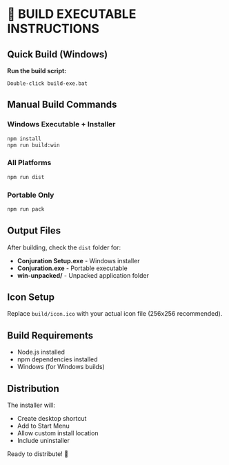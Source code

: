 # 🔨 BUILD EXECUTABLE INSTRUCTIONS

## Quick Build (Windows)

**Run the build script:**
```
Double-click build-exe.bat
```

## Manual Build Commands

### Windows Executable + Installer
```bash
npm install
npm run build:win
```

### All Platforms
```bash
npm run dist
```

### Portable Only
```bash
npm run pack
```

## Output Files

After building, check the `dist` folder for:

- **Conjuration Setup.exe** - Windows installer
- **Conjuration.exe** - Portable executable
- **win-unpacked/** - Unpacked application folder

## Icon Setup

Replace `build/icon.ico` with your actual icon file (256x256 recommended).

## Build Requirements

- Node.js installed
- npm dependencies installed
- Windows (for Windows builds)

## Distribution

The installer will:
- Create desktop shortcut
- Add to Start Menu
- Allow custom install location
- Include uninstaller

Ready to distribute! 🚀